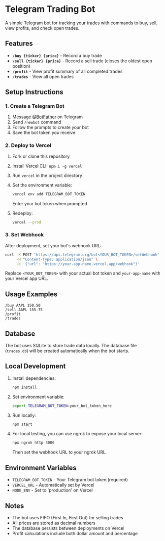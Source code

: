 # Telegram Trading Bot

A simple Telegram bot for tracking your trades with commands to buy, sell, view profits, and check open trades.

## Features

- **`/buy {ticker} {price}`** - Record a buy trade
- **`/sell {ticker} {price}`** - Record a sell trade (closes the oldest open position)
- **`/profit`** - View profit summary of all completed trades
- **`/trades`** - View all open trades

## Setup Instructions

### 1. Create a Telegram Bot

1. Message [@BotFather](https://t.me/botfather) on Telegram
2. Send `/newbot` command
3. Follow the prompts to create your bot
4. Save the bot token you receive

### 2. Deploy to Vercel

1. Fork or clone this repository
2. Install Vercel CLI: `npm i -g vercel`
3. Run `vercel` in the project directory
4. Set the environment variable:
   ```bash
   vercel env add TELEGRAM_BOT_TOKEN
   ```
   Enter your bot token when prompted

5. Redeploy:
   ```bash
   vercel --prod
   ```

### 3. Set Webhook

After deployment, set your bot's webhook URL:

```bash
curl -X POST "https://api.telegram.org/bot<YOUR_BOT_TOKEN>/setWebhook" \
     -H "Content-Type: application/json" \
     -d '{"url": "https://your-app-name.vercel.app/webhook"}'
```

Replace `<YOUR_BOT_TOKEN>` with your actual bot token and `your-app-name` with your Vercel app URL.

## Usage Examples

```
/buy AAPL 150.50
/sell AAPL 155.75
/profit
/trades
```

## Database

The bot uses SQLite to store trade data locally. The database file (`trades.db`) will be created automatically when the bot starts.

## Local Development

1. Install dependencies:
   ```bash
   npm install
   ```

2. Set environment variable:
   ```bash
   export TELEGRAM_BOT_TOKEN=your_bot_token_here
   ```

3. Run locally:
   ```bash
   npm start
   ```

4. For local testing, you can use ngrok to expose your local server:
   ```bash
   npx ngrok http 3000
   ```
   Then set the webhook URL to your ngrok URL.

## Environment Variables

- `TELEGRAM_BOT_TOKEN` - Your Telegram bot token (required)
- `VERCEL_URL` - Automatically set by Vercel
- `NODE_ENV` - Set to 'production' on Vercel

## Notes

- The bot uses FIFO (First In, First Out) for selling trades
- All prices are stored as decimal numbers
- The database persists between deployments on Vercel
- Profit calculations include both dollar amount and percentage
